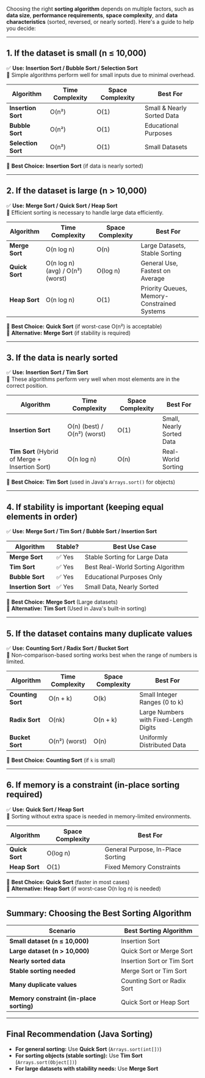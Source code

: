 Choosing the right **sorting algorithm** depends on multiple factors, such as **data size**, **performance requirements**, **space complexity**, and **data characteristics** (sorted, reversed, or nearly sorted). Here's a guide to help you decide:

---

## **1. If the dataset is small (n ≤ 10,000)**

✅ **Use:** **Insertion Sort / Bubble Sort / Selection Sort**  
🔹 Simple algorithms perform well for small inputs due to minimal overhead.

| Algorithm          | Time Complexity | Space Complexity | Best For                   |
| ------------------ | --------------- | ---------------- | -------------------------- |
| **Insertion Sort** | O(n²)           | O(1)             | Small & Nearly Sorted Data |
| **Bubble Sort**    | O(n²)           | O(1)             | Educational Purposes       |
| **Selection Sort** | O(n²)           | O(1)             | Small Datasets             |

🚀 **Best Choice:** **Insertion Sort** (if data is nearly sorted)

---

## **2. If the dataset is large (n > 10,000)**

✅ **Use:** **Merge Sort / Quick Sort / Heap Sort**  
🔹 Efficient sorting is necessary to handle large data efficiently.

| Algorithm      | Time Complexity                  | Space Complexity | Best For                                    |
| -------------- | -------------------------------- | ---------------- | ------------------------------------------- |
| **Merge Sort** | O(n log n)                       | O(n)             | Large Datasets, Stable Sorting              |
| **Quick Sort** | O(n log n) (avg) / O(n²) (worst) | O(log n)         | General Use, Fastest on Average             |
| **Heap Sort**  | O(n log n)                       | O(1)             | Priority Queues, Memory-Constrained Systems |

🚀 **Best Choice:** **Quick Sort** (if worst-case O(n²) is acceptable)  
🚀 **Alternative:** **Merge Sort** (if stability is required)

---

## **3. If the data is nearly sorted**

✅ **Use:** **Insertion Sort / Tim Sort**  
🔹 These algorithms perform very well when most elements are in the correct position.

| Algorithm                                       | Time Complexity             | Space Complexity | Best For                  |
| ----------------------------------------------- | --------------------------- | ---------------- | ------------------------- |
| **Insertion Sort**                              | O(n) (best) / O(n²) (worst) | O(1)             | Small, Nearly Sorted Data |
| **Tim Sort** (Hybrid of Merge + Insertion Sort) | O(n log n)                  | O(n)             | Real-World Sorting        |

🚀 **Best Choice:** **Tim Sort** (used in Java's `Arrays.sort()` for objects)

---

## **4. If stability is important (keeping equal elements in order)**

✅ **Use:** **Merge Sort / Tim Sort / Bubble Sort / Insertion Sort**

| Algorithm          | Stable? | Best Use Case                     |
| ------------------ | ------- | --------------------------------- |
| **Merge Sort**     | ✅ Yes  | Stable Sorting for Large Data     |
| **Tim Sort**       | ✅ Yes  | Best Real-World Sorting Algorithm |
| **Bubble Sort**    | ✅ Yes  | Educational Purposes Only         |
| **Insertion Sort** | ✅ Yes  | Small Data, Nearly Sorted         |

🚀 **Best Choice:** **Merge Sort** (Large datasets)  
🚀 **Alternative:** **Tim Sort** (Used in Java's built-in sorting)

---

## **5. If the dataset contains many duplicate values**

✅ **Use:** **Counting Sort / Radix Sort / Bucket Sort**  
🔹 Non-comparison-based sorting works best when the range of numbers is limited.

| Algorithm         | Time Complexity | Space Complexity | Best For                               |
| ----------------- | --------------- | ---------------- | -------------------------------------- |
| **Counting Sort** | O(n + k)        | O(k)             | Small Integer Ranges (0 to k)          |
| **Radix Sort**    | O(nk)           | O(n + k)         | Large Numbers with Fixed-Length Digits |
| **Bucket Sort**   | O(n²) (worst)   | O(n)             | Uniformly Distributed Data             |

🚀 **Best Choice:** **Counting Sort** (if `k` is small)

---

## **6. If memory is a constraint (in-place sorting required)**

✅ **Use:** **Quick Sort / Heap Sort**  
🔹 Sorting without extra space is needed in memory-limited environments.

| Algorithm      | Space Complexity | Best For                          |
| -------------- | ---------------- | --------------------------------- |
| **Quick Sort** | O(log n)         | General Purpose, In-Place Sorting |
| **Heap Sort**  | O(1)             | Fixed Memory Constraints          |

🚀 **Best Choice:** **Quick Sort** (faster in most cases)  
🚀 **Alternative:** **Heap Sort** (if worst-case O(n log n) is needed)

---

## **Summary: Choosing the Best Sorting Algorithm**

| **Scenario**                             | **Best Sorting Algorithm**  |
| ---------------------------------------- | --------------------------- |
| **Small dataset (n ≤ 10,000)**           | Insertion Sort              |
| **Large dataset (n > 10,000)**           | Quick Sort or Merge Sort    |
| **Nearly sorted data**                   | Insertion Sort or Tim Sort  |
| **Stable sorting needed**                | Merge Sort or Tim Sort      |
| **Many duplicate values**                | Counting Sort or Radix Sort |
| **Memory constraint (in-place sorting)** | Quick Sort or Heap Sort     |

---

## **Final Recommendation (Java Sorting)**

- **For general sorting:** Use **Quick Sort** (`Arrays.sort(int[])`)
- **For sorting objects (stable sorting):** Use **Tim Sort** (`Arrays.sort(Object[])`)
- **For large datasets with stability needs:** Use **Merge Sort**
